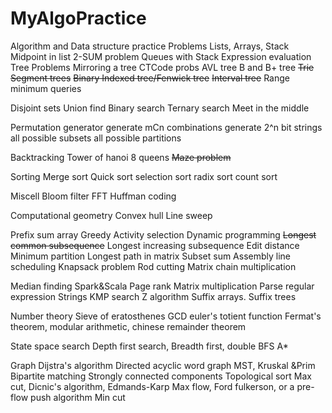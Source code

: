 # MyAlgoPractice
Algorithm and Data structure practice Problems
Lists, Arrays, Stack
	Midpoint in list
	2-SUM problem
	Queues with Stack
	Expression evaluation
Tree Problems
	Mirroring a tree
	CTCode probs
AVL tree
B and B+ tree
~~Trie~~
~~Segment trees~~
~~Binary Indexed tree/Fenwick tree~~
~~Interval tree~~
Range minimum queries

Disjoint sets
Union find
Binary search
Ternary search
Meet in the middle

Permutation generator
generate mCn combinations
generate 2^n bit strings
all possible subsets
all possible partitions

Backtracking
	 Tower of hanoi
	 8 queens
	 ~~Maze problem~~

Sorting
	Merge sort
	Quick sort
	selection sort
	radix sort
	count sort

Miscell
	Bloom filter
	FFT
	Huffman coding

Computational geometry
	Convex hull
	Line sweep

Prefix sum array
Greedy
	Activity selection
Dynamic programming
	~~Longest common subsequence~~
	Longest increasing subsequence
	Edit distance
	Minimum partition
	Longest path in matrix
	Subset sum
	Assembly line scheduling
	Knapsack problem
	Rod cutting
	Matrix chain multiplication

Median finding
Spark&Scala
	Page rank
	Matrix multiplication
Parse regular expression
Strings
	KMP search
	Z algorithm
	Suffix arrays. Suffix trees

Number theory
	Sieve of eratosthenes
	GCD
	euler's totient function
	Fermat's theorem, modular arithmetic, chinese remainder theorem

State space search
	Depth first search, 
	Breadth first, double BFS
	A*

Graph
	Dijstra's algorithm
	Directed acyclic word graph
	MST, Kruskal &Prim
	Bipartite matching
	Strongly connected components
	Topological sort
	Max cut, Dicnic's algorithm, Edmands-Karp
	Max flow, Ford fulkerson, or a pre-flow push algorithm
	Min cut



